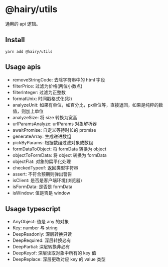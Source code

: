 # @hairy/utils

通用的 api 逻辑。

## Install

`yarn add @hairy/utils`

## Usage apis

- removeStringCode:  去除字符串中的 html 字段
- filterPrice:       过滤为价格(两位小数点)
- filterInteger:     过滤为正整数
- formatUnix:        时间戳格式化(秒)
- analyzeUnit:         如果有单位，如百分比，px单位等，直接返回，如果是纯粹的数值，则加上单位
- analyzeSize:         将 size 转换为宽高
- urlParamsAnalyze:    urlParams 对象解析器
- awaitPromise:      自定义等待时长的 promise
- generateArray:     生成递进数组
- pickByParams:      根据数组过滤对象或数组
- formDataToObject:  将 formData 转换为 object
- objectToFormData:  将 object 转换为 formData
- objectFlat:        对象的扁平化处理
- checkedTypeof:     返回类型字符串
- assert:            不符合预期则弹出警告
- isClient:          是否是客户端环境(浏览器)
- isFormData:        是否是 formData
- isWindow:          值是否是 window

## Usage typescript

- AnyObject:    值是 any 的对象
- Key:          number 与 string
- DeepReadonly: 深层转换只读
- DeepRequired: 深层转换必有
- DeepPartial:  深层转换非必有
- DeepKeyof:    深层读取对象中所有的 key 值
- DeepReplace:  深层更改对应 key 的 value 类型